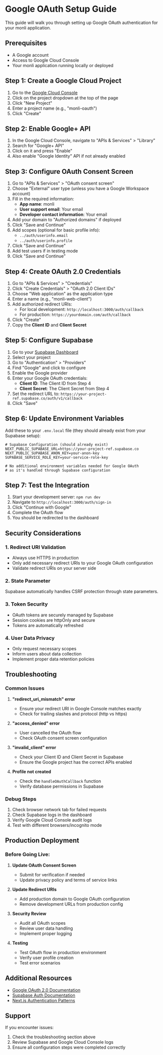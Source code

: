# Google OAuth Setup Guide

This guide will walk you through setting up Google OAuth authentication for your monli application.

## Prerequisites

- A Google account
- Access to Google Cloud Console
- Your monli application running locally or deployed

## Step 1: Create a Google Cloud Project

1. Go to the [Google Cloud Console](https://console.cloud.google.com/)
2. Click on the project dropdown at the top of the page
3. Click "New Project"
4. Enter a project name (e.g., "monli-oauth")
5. Click "Create"

## Step 2: Enable Google+ API

1. In the Google Cloud Console, navigate to "APIs & Services" > "Library"
2. Search for "Google+ API" 
3. Click on it and press "Enable"
4. Also enable "Google Identity" API if not already enabled

## Step 3: Configure OAuth Consent Screen

1. Go to "APIs & Services" > "OAuth consent screen"
2. Choose "External" user type (unless you have a Google Workspace account)
3. Fill in the required information:
   - **App name**: monli
   - **User support email**: Your email
   - **Developer contact information**: Your email
4. Add your domain to "Authorized domains" if deployed
5. Click "Save and Continue"
6. Add scopes (optional for basic profile info):
   - `../auth/userinfo.email`
   - `../auth/userinfo.profile`
7. Click "Save and Continue"
8. Add test users if in testing mode
9. Click "Save and Continue"

## Step 4: Create OAuth 2.0 Credentials

1. Go to "APIs & Services" > "Credentials"
2. Click "Create Credentials" > "OAuth 2.0 Client IDs"
3. Choose "Web application" as the application type
4. Enter a name (e.g., "monli-web-client")
5. Add authorized redirect URIs:
   - For local development: `http://localhost:3000/auth/callback`
   - For production: `https://yourdomain.com/auth/callback`
6. Click "Create"
7. Copy the **Client ID** and **Client Secret**

## Step 5: Configure Supabase

1. Go to your [Supabase Dashboard](https://supabase.com/dashboard)
2. Select your project
3. Go to "Authentication" > "Providers"
4. Find "Google" and click to configure
5. Enable the Google provider
6. Enter your Google OAuth credentials:
   - **Client ID**: The Client ID from Step 4
   - **Client Secret**: The Client Secret from Step 4
7. Set the redirect URL to: `https://your-project-ref.supabase.co/auth/v1/callback`
8. Click "Save"

## Step 6: Update Environment Variables

Add these to your `.env.local` file (they should already exist from your Supabase setup):

```env
# Supabase Configuration (should already exist)
NEXT_PUBLIC_SUPABASE_URL=https://your-project-ref.supabase.co
NEXT_PUBLIC_SUPABASE_ANON_KEY=your-anon-key
SUPABASE_SERVICE_ROLE_KEY=your-service-role-key

# No additional environment variables needed for Google OAuth
# as it's handled through Supabase configuration
```

## Step 7: Test the Integration

1. Start your development server: `npm run dev`
2. Navigate to `http://localhost:3000/auth/sign-in`
3. Click "Continue with Google"
4. Complete the OAuth flow
5. You should be redirected to the dashboard

## Security Considerations

### 1. Redirect URI Validation
- Always use HTTPS in production
- Only add necessary redirect URIs to your Google OAuth configuration
- Validate redirect URIs on your server side

### 2. State Parameter
Supabase automatically handles CSRF protection through state parameters.

### 3. Token Security
- OAuth tokens are securely managed by Supabase
- Session cookies are httpOnly and secure
- Tokens are automatically refreshed

### 4. User Data Privacy
- Only request necessary scopes
- Inform users about data collection
- Implement proper data retention policies

## Troubleshooting

### Common Issues

1. **"redirect_uri_mismatch" error**
   - Ensure your redirect URI in Google Console matches exactly
   - Check for trailing slashes and protocol (http vs https)

2. **"access_denied" error**
   - User cancelled the OAuth flow
   - Check OAuth consent screen configuration

3. **"invalid_client" error**
   - Check your Client ID and Client Secret in Supabase
   - Ensure the Google project has the correct APIs enabled

4. **Profile not created**
   - Check the `handleOAuthCallback` function
   - Verify database permissions in Supabase

### Debug Steps

1. Check browser network tab for failed requests
2. Check Supabase logs in the dashboard
3. Verify Google Cloud Console audit logs
4. Test with different browsers/incognito mode

## Production Deployment

### Before Going Live:

1. **Update OAuth Consent Screen**
   - Submit for verification if needed
   - Update privacy policy and terms of service links

2. **Update Redirect URIs**
   - Add production domain to Google OAuth configuration
   - Remove development URLs from production config

3. **Security Review**
   - Audit all OAuth scopes
   - Review user data handling
   - Implement proper logging

4. **Testing**
   - Test OAuth flow in production environment
   - Verify user profile creation
   - Test error scenarios

## Additional Resources

- [Google OAuth 2.0 Documentation](https://developers.google.com/identity/protocols/oauth2)
- [Supabase Auth Documentation](https://supabase.com/docs/guides/auth)
- [Next.js Authentication Patterns](https://nextjs.org/docs/authentication)

## Support

If you encounter issues:
1. Check the troubleshooting section above
2. Review Supabase and Google Cloud Console logs
3. Ensure all configuration steps were completed correctly